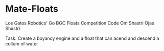 # Mate-Floats
Los Gatos Robotics' Go BGC Floats Competition Code
Om Shastri
Ojas Shastri


Task: Create a boyancy engine and a float that can acend and descend a collum of water
